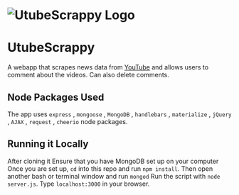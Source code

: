 # ![UtubeScrappy Logo](/public/assets/images/UtubeScrappy.png)
# UtubeScrappy
A webapp that scrapes news data from [YouTube](https://www.youtube.com/) and allows users to comment about the videos. Can also delete comments.

## Node Packages Used
The app uses `express` , `mongoose` , `MongoDB` , `handlebars` , `materialize` ,  `jQuery` , `AJAX` , `request` , `cheerio` node packages.

## Running it Locally
After cloning it
Ensure that you have MongoDB set up on your computer
Once you are set up, `cd` into this repo and run `npm install`.
Then open another bash or terminal window and run `mongod`
Run the script with `node server.js`.
Type `localhost:3000` in your browser.
